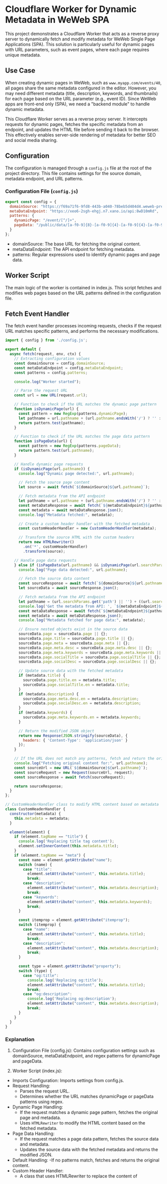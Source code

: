 # Cloudflare Worker for Dynamic Metadata in WeWeb SPA

This project demonstrates a Cloudflare Worker that acts as a reverse proxy server to dynamically fetch and modify metadata for WeWeb Single Page Applications (SPA). This solution is particularly useful for dynamic pages with URL parameters, such as event pages, where each page requires unique metadata.

## Use Case

When creating dynamic pages in WeWeb, such as `www.myapp.com/events/40`, all pages share the same metadata configured in the editor. However, you may need different metadata (title, description, keywords, and thumbnails) for each page based on the URL parameter (e.g., event ID). Since WeWeb apps are front-end only (SPA), we need a "backend module" to handle dynamic metadata.

This Cloudflare Worker serves as a reverse proxy server. It intercepts requests for dynamic pages, fetches the specific metadata from an endpoint, and updates the HTML file before sending it back to the browser. This effectively enables server-side rendering of metadata for better SEO and social media sharing.

## Configuration

The configuration is managed through a `config.js` file at the root of the project directory. This file contains settings for the source domain, metadata endpoint, and URL patterns.

### Configuration File (`config.js`)

```javascript
export const config = {
  domainSource: "https://f69a71f6-9fd8-443b-a040-78beb5d404d4.weweb-preview.io",
  metaDataEndpoint: "https://xeo6-2sgh-ehgj.n7.xano.io/api:8wD10mRd",
  patterns: {
    dynamicPage: "/event/[^/]+",
    pageData: "/public/data/[a-f0-9]{8}-[a-f0-9]{4}-[a-f0-9]{4}-[a-f0-9]{4}-[a-f0-9]{12}\\.json"
  }
};
```
- domainSource: The base URL for fetching the original content.
- metaDataEndpoint: The API endpoint for fetching metadata.
- patterns: Regular expressions used to identify dynamic pages and page data.

## Worker Script
The main logic of the worker is contained in index.js. This script fetches and modifies web pages based on the URL patterns defined in the configuration file.

## Fetch Event Handler
The fetch event handler processes incoming requests, checks if the request URL matches specific patterns, and performs the necessary modifications.

```javascript
import { config } from './config.js';

export default {
  async fetch(request, env, ctx) {
    // Extracting configuration values
    const domainSource = config.domainSource;
    const metaDataEndpoint = config.metaDataEndpoint;
    const patterns = config.patterns;

    console.log("Worker started");

    // Parse the request URL
    const url = new URL(request.url);

    // Function to check if the URL matches the dynamic page pattern
    function isDynamicPage(url) {
      const pattern = new RegExp(patterns.dynamicPage);
      let pathname = url.pathname + (url.pathname.endsWith('/') ? '' : '/');
      return pattern.test(pathname);
    }

    // Function to check if the URL matches the page data pattern
    function isPageData(url) {
      const pattern = new RegExp(patterns.pageData);
      return pattern.test(url.pathname);
    }

    // Handle dynamic page requests
    if (isDynamicPage(url.pathname)) {
      console.log("Dynamic page detected:", url.pathname);

      // Fetch the source page content
      let source = await fetch(`${domainSource}${url.pathname}`);

      // Fetch metadata from the API endpoint
      let pathname = url.pathname + (url.pathname.endsWith('/') ? '' : '/');
      const metaDataResponse = await fetch(`${metaDataEndpoint}${pathname}meta`);
      const metadata = await metaDataResponse.json();
      console.log("Metadata fetched:", metadata);

      // Create a custom header handler with the fetched metadata
      const customHeaderHandler = new CustomHeaderHandler(metadata);

      // Transform the source HTML with the custom headers
      return new HTMLRewriter()
        .on('*', customHeaderHandler)
        .transform(source);

    // Handle page data requests
    } else if (isPageData(url.pathname) && isDynamicPage(url.searchParams.get('path') || '')) {
      console.log("Page data detected:", url.pathname);

      // Fetch the source data content
      const sourceResponse = await fetch(`${domainSource}${url.pathname}`);
      let sourceData = await sourceResponse.json();

      // Fetch metadata from the API endpoint
      let pathname = (url.searchParams.get('path') || '') + ((url.searchParams.get('path') || '').endsWith('/') ? '' : '/');
      console.log('Get the metadata from API: ', `${metaDataEndpoint}${pathname}meta`);
      const metaDataResponse = await fetch(`${metaDataEndpoint}${pathname}meta`);
      const metadata = await metaDataResponse.json();
      console.log("Metadata fetched for page data:", metadata);

      // Ensure nested objects exist in the source data
      sourceData.page = sourceData.page || {};
      sourceData.page.title = sourceData.page.title || {};
      sourceData.page.meta = sourceData.page.meta || {};
      sourceData.page.meta.desc = sourceData.page.meta.desc || {};
      sourceData.page.meta.keywords = sourceData.page.meta.keywords || {};
      sourceData.page.socialTitle = sourceData.page.socialTitle || {};
      sourceData.page.socialDesc = sourceData.page.socialDesc || {};

      // Update source data with the fetched metadata
      if (metadata.title) {
        sourceData.page.title.en = metadata.title;
        sourceData.page.socialTitle.en = metadata.title;
      }
      if (metadata.description) {
        sourceData.page.meta.desc.en = metadata.description;
        sourceData.page.socialDesc.en = metadata.description;
      }
      if (metadata.keywords) {
        sourceData.page.meta.keywords.en = metadata.keywords;
      }

      // Return the modified JSON object
      return new Response(JSON.stringify(sourceData), {
        headers: { 'Content-Type': 'application/json' }
      });
    }

    // If the URL does not match any patterns, fetch and return the original content
    console.log("Fetching original content for:", url.pathname);
    const sourceUrl = new URL(`${domainSource}${url.pathname}`);
    const sourceRequest = new Request(sourceUrl, request);
    const sourceResponse = await fetch(sourceRequest);

    return sourceResponse;
  }
};

// CustomHeaderHandler class to modify HTML content based on metadata
class CustomHeaderHandler {
  constructor(metadata) {
    this.metadata = metadata;
  }

  element(element) {
    if (element.tagName == "title") {
      console.log('Replacing title tag content');
      element.setInnerContent(this.metadata.title);
    }
    if (element.tagName == "meta") {
      const name = element.getAttribute("name");
      switch (name) {
        case "title":
          element.setAttribute("content", this.metadata.title);
          break;
        case "description":
          element.setAttribute("content", this.metadata.description);
          break;
        case "keywords":
          element.setAttribute("content", this.metadata.keywords);
          break;
      }

      const itemprop = element.getAttribute("itemprop");
      switch (itemprop) {
        case "name":
          element.setAttribute("content", this.metadata.title);
          break;
        case "description":
          element.setAttribute("content", this.metadata.description);
          break;
      }

      const type = element.getAttribute("property");
      switch (type) {
        case "og:title":
          console.log('Replacing og:title');
          element.setAttribute("content", this.metadata.title);
          break;
        case "og:description":
          console.log('Replacing og:description');
          element.setAttribute("content", this.metadata.description);
          break;
      }
    }
  }
}
```

### Explanation
1. Configuration File (config.js):
Contains configuration settings such as domainSource, metaDataEndpoint, and regex patterns for dynamicPage and pageData.

2. Worker Script (index.js):
- Imports Configuration: Imports settings from config.js.
- Request Handling:
  - Parses the request URL.
  - Determines whether the URL matches dynamicPage or pageData patterns using regex.
- Dynamic Page Handling:
  - If the request matches a dynamic page pattern, fetches the original page and metadata.
  - Uses `HTMLRewriter` to modify the HTML content based on the fetched metadata.
- Page Data Handling:
  - If the request matches a page data pattern, fetches the source data and metadata.
  - Updates the source data with the fetched metadata and returns the modified JSON.
- Default Handling:
  -If no patterns match, fetches and returns the original content.
- Custom Header Handler:
  - A class that uses HTMLRewriter to replace the content of <title> and <meta> tags in the HTML based on the fetched metadata.

3. Error Handling:
- Added checks to ensure url.searchParams and other potentially undefined objects are handled properly.
- Uses console.log statements to provide useful debugging information and track the flow of execution.

## Deployment
To deploy the worker, use the Cloudflare Wrangler CLI. Ensure you have the Cloudflare account and Wrangler CLI set up, then run:

```sh
npm run deploy
```

Or you can click the button below:

[![Deploy to Cloudflare Workers](https://deploy.workers.cloudflare.com/button)](https://deploy.workers.cloudflare.com/?url=https://github.com/WeWeb-Public/dynamic-metadata-with-cloudflare-worker)

## Contributing
Feel free to fork this repository and submit

